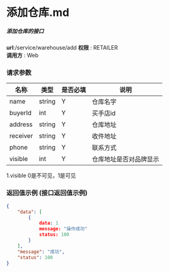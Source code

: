 添加仓库.md
================

##### 添加仓库的接口

**url**:/service/warehouse/add
**权限** : RETAILER  
**调用方** : Web

### 请求参数
|    名称   | 类型 | 是否必填 |           说明           |
|-----------|------|----------|--------------------------|
| name      | string  | Y     | 仓库名字                  |
| buyerId   | int     | Y     | 买手店id                  |
| address   | string  | Y     | 仓库地址                  |
| receiver  | string  | Y     | 收件地址                  |
| phone     | string  | Y     | 联系方式                  |
| visible   | int     | Y     | 仓库地址是否对品牌显示      |

1.visible 0是不可见，1是可见
### 返回值示例 (接口返回值示例)

```json
{
    "data": [
        {
            data: 1
            message: "操作成功"
            status: 100
        }
    ],
    "message": "成功",
    "status": 100
}
```